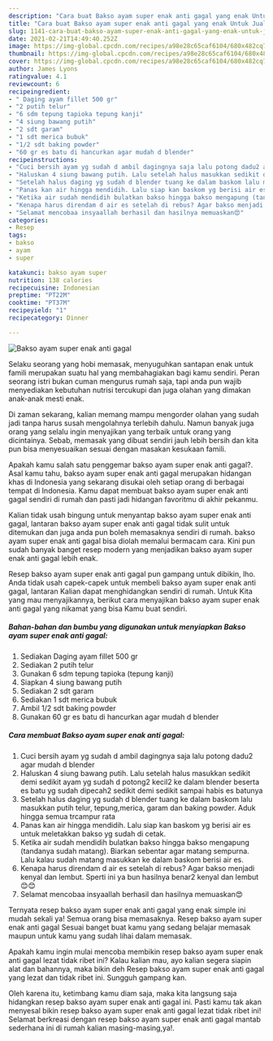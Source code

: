 ```yaml
---
description: "Cara buat Bakso ayam super enak anti gagal yang enak Untuk Jualan"
title: "Cara buat Bakso ayam super enak anti gagal yang enak Untuk Jualan"
slug: 1141-cara-buat-bakso-ayam-super-enak-anti-gagal-yang-enak-untuk-jualan
date: 2021-02-21T14:49:40.252Z
image: https://img-global.cpcdn.com/recipes/a98e28c65caf6104/680x482cq70/bakso-ayam-super-enak-anti-gagal-foto-resep-utama.jpg
thumbnail: https://img-global.cpcdn.com/recipes/a98e28c65caf6104/680x482cq70/bakso-ayam-super-enak-anti-gagal-foto-resep-utama.jpg
cover: https://img-global.cpcdn.com/recipes/a98e28c65caf6104/680x482cq70/bakso-ayam-super-enak-anti-gagal-foto-resep-utama.jpg
author: James Lyons
ratingvalue: 4.1
reviewcount: 6
recipeingredient:
- " Daging ayam fillet 500 gr"
- "2 putih telur"
- "6 sdm tepung tapioka tepung kanji"
- "4 siung bawang putih"
- "2 sdt garam"
- "1 sdt merica bubuk"
- "1/2 sdt baking powder"
- "60 gr es batu di hancurkan agar mudah d blender"
recipeinstructions:
- "Cuci bersih ayam yg sudah d ambil dagingnya saja lalu potong dadu2 agar mudah d blender"
- "Haluskan 4 siung bawang putih. Lalu setelah halus masukkan sedikit demi sedikit ayam yg sudah d potong2 kecil2 ke dalam blender beserta es batu yg sudah dipecah2 sedikit demi sedikit sampai habis es batunya"
- "Setelah halus daging yg sudah d blender tuang ke dalam baskom lalu masukkan putih telur, tepung,merica, garam dan baking powder. Aduk hingga semua trcampur rata"
- "Panas kan air hingga mendidih. Lalu siap kan baskom yg berisi air es untuk meletakkan bakso yg sudah di cetak."
- "Ketika air sudah mendidih bulatkan bakso hingga bakso mengapung (tandanya sudah matang). Biarkan sebentar agar matang sempurna. Lalu kalau sudah matang masukkan ke dalam baskom berisi air es."
- "Kenapa harus direndam d air es setelah di rebus? Agar bakso menjadi kenyal dan lembut. Sperti ini ya bun hasilnya benar2 kenyal dan lembut 😊😊"
- "Selamat mencobaa insyaallah berhasil dan hasilnya memuaskan😍"
categories:
- Resep
tags:
- bakso
- ayam
- super

katakunci: bakso ayam super 
nutrition: 138 calories
recipecuisine: Indonesian
preptime: "PT22M"
cooktime: "PT37M"
recipeyield: "1"
recipecategory: Dinner

---
```



![Bakso ayam super enak anti gagal](https://img-global.cpcdn.com/recipes/a98e28c65caf6104/680x482cq70/bakso-ayam-super-enak-anti-gagal-foto-resep-utama.jpg)

Selaku seorang yang hobi memasak, menyuguhkan santapan enak untuk famili merupakan suatu hal yang membahagiakan bagi kamu sendiri. Peran seorang istri bukan cuman mengurus rumah saja, tapi anda pun wajib menyediakan kebutuhan nutrisi tercukupi dan juga olahan yang dimakan anak-anak mesti enak.

Di zaman  sekarang, kalian memang mampu mengorder olahan yang sudah jadi tanpa harus susah mengolahnya terlebih dahulu. Namun banyak juga orang yang selalu ingin menyajikan yang terbaik untuk orang yang dicintainya. Sebab, memasak yang dibuat sendiri jauh lebih bersih dan kita pun bisa menyesuaikan sesuai dengan masakan kesukaan famili. 



Apakah kamu salah satu penggemar bakso ayam super enak anti gagal?. Asal kamu tahu, bakso ayam super enak anti gagal merupakan hidangan khas di Indonesia yang sekarang disukai oleh setiap orang di berbagai tempat di Indonesia. Kamu dapat membuat bakso ayam super enak anti gagal sendiri di rumah dan pasti jadi hidangan favoritmu di akhir pekanmu.

Kalian tidak usah bingung untuk menyantap bakso ayam super enak anti gagal, lantaran bakso ayam super enak anti gagal tidak sulit untuk ditemukan dan juga anda pun boleh memasaknya sendiri di rumah. bakso ayam super enak anti gagal bisa diolah memalui bermacam cara. Kini pun sudah banyak banget resep modern yang menjadikan bakso ayam super enak anti gagal lebih enak.

Resep bakso ayam super enak anti gagal pun gampang untuk dibikin, lho. Anda tidak usah capek-capek untuk membeli bakso ayam super enak anti gagal, lantaran Kalian dapat menghidangkan sendiri di rumah. Untuk Kita yang mau menyajikannya, berikut cara menyajikan bakso ayam super enak anti gagal yang nikamat yang bisa Kamu buat sendiri.

<!--inarticleads1-->

##### Bahan-bahan dan bumbu yang digunakan untuk menyiapkan Bakso ayam super enak anti gagal:

1. Sediakan  Daging ayam fillet 500 gr
1. Sediakan 2 putih telur
1. Gunakan 6 sdm tepung tapioka (tepung kanji)
1. Siapkan 4 siung bawang putih
1. Sediakan 2 sdt garam
1. Sediakan 1 sdt merica bubuk
1. Ambil 1/2 sdt baking powder
1. Gunakan 60 gr es batu di hancurkan agar mudah d blender




<!--inarticleads2-->

##### Cara membuat Bakso ayam super enak anti gagal:

1. Cuci bersih ayam yg sudah d ambil dagingnya saja lalu potong dadu2 agar mudah d blender
1. Haluskan 4 siung bawang putih. Lalu setelah halus masukkan sedikit demi sedikit ayam yg sudah d potong2 kecil2 ke dalam blender beserta es batu yg sudah dipecah2 sedikit demi sedikit sampai habis es batunya
1. Setelah halus daging yg sudah d blender tuang ke dalam baskom lalu masukkan putih telur, tepung,merica, garam dan baking powder. Aduk hingga semua trcampur rata
1. Panas kan air hingga mendidih. Lalu siap kan baskom yg berisi air es untuk meletakkan bakso yg sudah di cetak.
1. Ketika air sudah mendidih bulatkan bakso hingga bakso mengapung (tandanya sudah matang). Biarkan sebentar agar matang sempurna. Lalu kalau sudah matang masukkan ke dalam baskom berisi air es.
1. Kenapa harus direndam d air es setelah di rebus? Agar bakso menjadi kenyal dan lembut. Sperti ini ya bun hasilnya benar2 kenyal dan lembut 😊😊
1. Selamat mencobaa insyaallah berhasil dan hasilnya memuaskan😍




Ternyata resep bakso ayam super enak anti gagal yang enak simple ini mudah sekali ya! Semua orang bisa memasaknya. Resep bakso ayam super enak anti gagal Sesuai banget buat kamu yang sedang belajar memasak maupun untuk kamu yang sudah lihai dalam memasak.

Apakah kamu ingin mulai mencoba membikin resep bakso ayam super enak anti gagal lezat tidak ribet ini? Kalau kalian mau, ayo kalian segera siapin alat dan bahannya, maka bikin deh Resep bakso ayam super enak anti gagal yang lezat dan tidak ribet ini. Sungguh gampang kan. 

Oleh karena itu, ketimbang kamu diam saja, maka kita langsung saja hidangkan resep bakso ayam super enak anti gagal ini. Pasti kamu tak akan menyesal bikin resep bakso ayam super enak anti gagal lezat tidak ribet ini! Selamat berkreasi dengan resep bakso ayam super enak anti gagal mantab sederhana ini di rumah kalian masing-masing,ya!.

